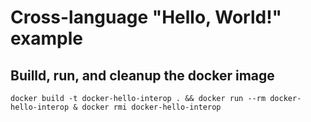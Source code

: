 # Cross-language "Hello, World!" example

## Builld, run, and cleanup the docker image

```console
docker build -t docker-hello-interop . && docker run --rm docker-hello-interop & docker rmi docker-hello-interop
```
